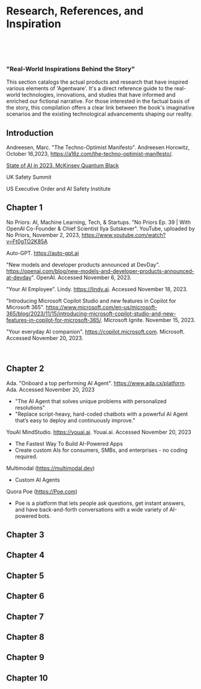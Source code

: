 # Research, References, and Inspiration
<br /><br /><br />

### "Real-World Inspirations Behind the Story"

This section catalogs the actual products and research that have inspired various elements of 'Agentware'. It's a direct reference guide to the real-world technologies, innovations, and studies that have informed and enriched our fictional narrative. For those interested in the factual basis of the story, this compilation offers a clear link between the book's imaginative scenarios and the existing technological advancements shaping our reality.

## Introduction

Andreesen, Marc. "The Techno-Optimist Manifesto". Andreesen Horowitz, October 16,2023, https://a16z.com/the-techno-optimist-manifesto/.

[State of AI in 2023. McKinsey Quantum Black](https://www.mckinsey.com/capabilities/quantumblack/our-insights/the-state-of-ai-in-2023-generative-AIs-breakout-year)

UK Safety Summit

US Executive Order and AI Safety Institute


## Chapter 1

No Priors: AI, Machine Learning, Tech, & Startups. "No Priors Ep. 39 | With OpenAI Co-Founder & Chief Scientist Ilya Sutskever". YouTube, uploaded by No Priors, November 2, 2023, https://www.youtube.com/watch?v=Ft0gTO2K85A

Auto-GPT. https://auto-gpt.ai

"New models and developer products announced at DevDay". https://openai.com/blog/new-models-and-developer-products-announced-at-devday". OpenAI. Accessed November 6, 2023. 

"Your AI Employee". Lindy. https://lindy.ai. Accessed November 18, 2023.

"Introducing Microsoft Copilot Studio and new features in Copilot for Microsoft 365". https://www.microsoft.com/en-us/microsoft-365/blog/2023/11/15/introducing-microsoft-copilot-studio-and-new-features-in-copilot-for-microsoft-365/. Microsoft Ignite. November 15, 2023.

"Your everyday AI companion". https://copilot.microsoft.com. Microsoft. Accessed November 20, 2023.

<br />

## Chapter 2

Ada. "Onboard a top performing AI Agent". https://www.ada.cx/platform. Ada. Accessed November 20, 2023
- "The AI Agent that solves unique problems with personalized resolutions"
- "Replace script-heavy, hard-coded chatbots with a powerful AI Agent that’s easy to deploy and continuously improve."
  

YouAI MindStudio. https://youai.ai. Youai.ai. Accessed November 20, 2023
- The Fastest Way To Build AI-Powered Apps
- Create custom AIs for consumers, SMBs, and enterprises - no coding required.

Multimodal (https://multimodal.dev)
- Custom AI Agents

Quora Poe (https://Poe.com)
- Poe is a platform that lets people ask questions, get instant answers, and have back-and-forth conversations with a wide variety of AI-powered bots. 

## Chapter 3



## Chapter 4



## Chapter 5



## Chapter 6



## Chapter 7



## Chapter 8



## Chapter 9



## Chapter 10


